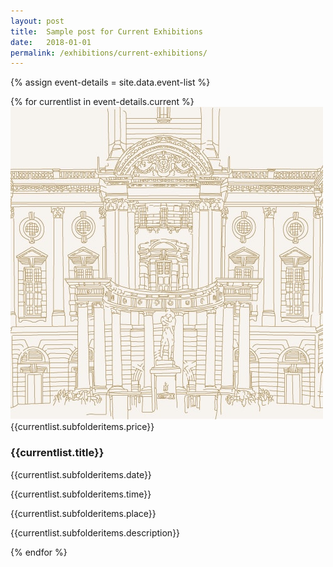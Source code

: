 ```yaml
---
layout: post
title:  Sample post for Current Exhibitions
date:   2018-01-01
permalink: /exhibitions/current-exhibitions/
---
```

{% assign event-details = site.data.event-list %}
<div class="event-area">
  {% for currentlist in event-details.current %}
  <div class="event-list-wrap">
    <div class="event-image-wrap">
      <img class="event-poster" src="/images/event-images/SG-centenary-thumbnail.jpg">
      <div class="event-price">{{currentlist.subfolderitems.price}}</div>
    </div>
    <h3>{{currentlist.title}}</h3>
    <div class="time-and-place-info-wrap">
      <p class="date-info">{{currentlist.subfolderitems.date}}</p>
      <p class="time-info">{{currentlist.subfolderitems.time}}</p>
      <p class="place-info">{{currentlist.subfolderitems.place}}</p>
    </div>
    <div class="event-list-partition"></div>
    <p>{{currentlist.subfolderitems.description}}</p>
  </div>
  {% endfor %}
</div>
